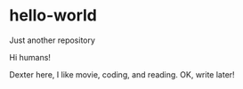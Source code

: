 hello-world
===========

Just another repository

Hi humans!

Dexter here, I like movie, coding, and reading.
OK, write later!
